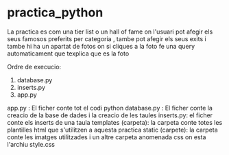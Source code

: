 # practica_python

La practica es com una tier list o un hall of fame on l'usuari pot afegir els seus famosos preferits per categoria , tambe pot afegir els seus exits i tambe hi ha un apartat de fotos on si cliques
a la foto fe una query automaticament que texplica que es la foto

Ordre de execucio:
1. database.py
2. inserts.py
3. app.py

app.py : El ficher conte tot el codi python
database.py : El ficher conte la creacio de la base de dades i la creacio de les taules
inserts.py: el ficher conte els inserts de una taula
templates (carpeta): la carpeta conte totes les plantilles html que s'utilitzen a aquesta practica
static (carpete): la carpeta conte les imatges utilitzades i un altre carpeta anomenada css on esta l'archiu style.css